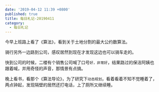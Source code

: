 ```yaml
---
date: '2019-04-12 11:39 +0800'
published: true
title: 每日札记-20190411
category:
  - 每日札记
---
```

今早上班路上看了《算法》，看到关于土地分割的最大公约数算法。

骑行另外一边路到公司，感叹居然到现在才发现这边也可以骑车走的。

快到公司的时候，二楼有个销售公司喊了口号`好，非常好`，结果路过的保洁阿姨也跟着喊，并用奇怪的声音，那情景有点搞。

晚上看书，看那个《算法导论》，为了研究下`动态规划`，看着看着不知不觉睡着了，两点钟起，发现隔壁的居然还打电话，上了厕所又继续睡。
